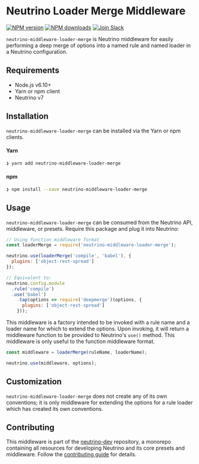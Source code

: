 # Neutrino Loader Merge Middleware
[![NPM version][npm-image]][npm-url] [![NPM downloads][npm-downloads]][npm-url] [![Join Slack][slack-image]][slack-url]

`neutrino-middleware-loader-merge` is Neutrino middleware for easily performing a deep merge of options into
a named rule and named loader in a Neutrino configuration.

## Requirements

- Node.js v6.10+
- Yarn or npm client
- Neutrino v7

## Installation

`neutrino-middleware-loader-merge` can be installed via the Yarn or npm clients.

#### Yarn

```bash
❯ yarn add neutrino-middleware-loader-merge
```

#### npm

```bash
❯ npm install --save neutrino-middleware-loader-merge
```

## Usage

`neutrino-middleware-loader-merge` can be consumed from the Neutrino API, middleware, or presets. Require this package
and plug it into Neutrino:

```js
// Using function middleware format
const loaderMerge = require('neutrino-middleware-loader-merge');

neutrino.use(loaderMerge('compile', 'babel'), {
  plugins: ['object-rest-spread']
});

// Equivalent to:
neutrino.config.module
  .rule('compile')
  .use('babel')
    .tap(options => require('deepmerge')(options, {
      plugins: ['object-rest-spread']
    }));
```

This middleware is a factory intended to be invoked with a rule name and a loader name for which to extend the options.
Upon invoking, it will return a middleware function to be provided to Neutrino's `use()` method. This middleware is
only useful to the function middleware format.

```js
const middleware = loaderMerge(ruleName, loaderName);

neutrino.use(middleware, options);
```


## Customization

`neutrino-middleware-loader-merge` does not create any of its own conventions; it is only middleware
for extending the options for a rule loader which has created its own conventions.

## Contributing

This middleware is part of the [neutrino-dev](https://github.com/mozilla-neutrino/neutrino-dev) repository, a monorepo
containing all resources for developing Neutrino and its core presets and middleware. Follow the
[contributing guide](../../contributing/README.md) for details.

[npm-image]: https://img.shields.io/npm/v/neutrino-middleware-loader-merge.svg
[npm-downloads]: https://img.shields.io/npm/dt/neutrino-middleware-loader-merge.svg
[npm-url]: https://npmjs.org/package/neutrino-middleware-loader-merge
[slack-image]: https://neutrino-slack.herokuapp.com/badge.svg
[slack-url]: https://neutrino-slack.herokuapp.com/
